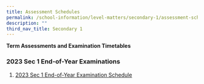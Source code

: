 ```yaml
---
title: Assessment Schedules
permalink: /school-information/level-matters/secondary-1/assessment-schedules/
description: ""
third_nav_title: Secondary 1
---
```

**Term Assessments and Examination Timetables**

### 2023 Sec 1 End-of-Year Examinations

1. [2023 Sec 1 End-of-Year Examination Schedule](/files/Examination%20Timetables/2023%20Exam%20Timetables/EOY/2023%20s1%20eoy%20tt.pdf)